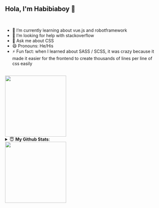 


## Hola, I'm Habibiaboy 🤗

<br/>

- 🌱 I’m currently learning about vue.js and robotframework
- 🤔 I’m looking for help with stackoverflow
- 💬 Ask me about CSS
- 😄 Pronouns: He/His
- ⚡ Fun fact: when I learned about SASS / SCSS, it was crazy because it made it easier for the frontend to create thousands of lines per line of css easily
</br>
<img align='center' src='https://media.giphy.com/media/13FrpeVH09Zrb2/giphy.gif' width='200"'>

<details>
 <summary> 😇 <b>My Github Stats</b>: </summary>
<br>
<p align = "left">
  <img src = "https://github-readme-stats.vercel.app/api?username=habibiaboy&show_icons=true&theme=vue&line_height=27">
</p>

</details>

<img align='center' src='https://media.giphy.com/media/bcKmIWkUMCjVm/giphy.gif' width='200"'>


